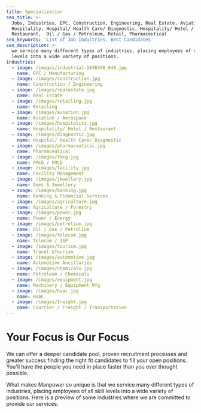 ```yaml
---
title: Specialization
seo_title: >-
  Jobs, Industries, EPC, Construction, Engineering, Real Estate, Aviation,
  Hospitality, Hospital/ Health Care/ Diagnostic, Hospitality/ Hotel /
  Restaurant,  Oil / Gas / Petroleum, Retail, Pharmaceutical 
seo_keywords: 'List of Job Industries, Best Candidates'
seo_description: >-
  we service many different types of industries, placing employees of all skill
  levels into a wide variety of positions.
industries:
  - image: /images/industrial-1636390_640.jpg
    name: EPC / Manufacturing
  - image: /images/construction.jpg
    name: Construction / Engineering
  - image: /images/realestate.jpg
    name: Real Estate
  - image: /images/retailing.jpg
    name: Retailing
  - image: /images/aviation.jpg
    name: Aviation / Aerospace
  - image: /images/hospitality.jpg
    name: Hospitality/ Hotel / Restaurant
  - image: /images/diagnostic.jpg
    name: Hospital/ Health Care/ Diagnostic
  - image: /images/pharmaceutical.jpg
    name: Pharmaceutical
  - image: /images/fmcg.jpg
    name: FMCG / FMCD
  - image: /images/facility.jpg
    name: Facility Management
  - image: /images/jewellery.jpg
    name: Gems & Jewellery
  - image: /images/banking.jpg
    name: Banking & Financial Services
  - image: /images/agriculture.jpg
    name: Agriculture / Forestry
  - image: /images/power.jpg
    name: Power / Energy
  - image: /images/petrolium.jpg
    name: Oil / Gas / Petrolium
  - image: /images/telecom.jpg
    name: Telecom / ISP
  - image: /images/tourism.jpg
    name: Travel &Tourism
  - image: /images/automotive.jpg
    name: Automotive Ancillaries
  - image: /images/chemicals.jpg
    name: Petroleum / Chemicals
  - image: /images/equipment.jpg
    name: Machinery / Equipment Mfg
  - image: /images/hvac.jpg
    name: HVAC
  - image: /images/freight.jpg
    name: Courrier / Freight / Transportation
---
```

# **Your Focus is Our Focus**

We can offer a deeper candidate pool, proven recruitment processes and greater success finding the right fit candidates to fill your open positions. You'll have the people you need in place faster than you ever thought possible.

What makes Manpower so unique is that we service many different types of industries, placing employees of all skill levels into a wide variety of positions. Here is a preview of some industries where we are committed to provide our services.
